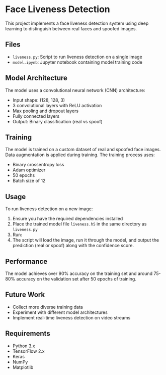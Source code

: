 # Face Liveness Detection

This project implements a face liveness detection system using deep learning to distinguish between real faces and spoofed images.

## Files

- `liveness.py`: Script to run liveness detection on a single image
- `model.ipynb`: Jupyter notebook containing model training code

## Model Architecture

The model uses a convolutional neural network (CNN) architecture:

- Input shape: (128, 128, 3)
- 3 convolutional layers with ReLU activation
- Max pooling and dropout layers
- Fully connected layers
- Output: Binary classification (real vs spoof)

## Training

The model is trained on a custom dataset of real and spoofed face images. Data augmentation is applied during training. The training process uses:

- Binary crossentropy loss
- Adam optimizer
- 50 epochs
- Batch size of 12

## Usage

To run liveness detection on a new image:

1. Ensure you have the required dependencies installed
2. Place the trained model file `liveness.h5` in the same directory as `liveness.py`
3. Run:
4. The script will load the image, run it through the model, and output the prediction (real or spoof) along with the confidence score.

## Performance

The model achieves over 90% accuracy on the training set and around 75-80% accuracy on the validation set after 50 epochs of training.

## Future Work

- Collect more diverse training data
- Experiment with different model architectures
- Implement real-time liveness detection on video streams

## Requirements

- Python 3.x
- TensorFlow 2.x
- Keras
- NumPy
- Matplotlib
